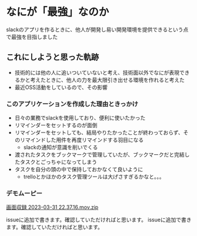 # なにが「最強」なのか
slackのアプリを作るときに、他人が開発し易い開発環境を提供できるという点で最強を目指しました

## これにしようと思った軌跡
- 技術的には他の人に追いついていないと考え、技術面以外でなにが表現できるかと考えたときに、他人の力を最大限引き出せる環境を作れると考えた
- 最近OSS活動をしているので、その影響

### このアプリケーションを作成した理由ときっかけ
- 日々の業務でslackを使用しており、便利に使いたかった
- リマインダーをセットするのが面倒
- リマインダーをセットしても、結局やりたかったことが終わっておらず、そのリマインドした用件を再度リマインドする羽目になる
  - slackの通知が意識を削いでくる
- 渡されたタスクをブックマークで管理していたが、ブックマークだと完結したタスクとごっちゃになってしまう
- タスクを自分の頭の中で保持しておかなくて良いように
  - trelloとかほかのタスク管理ツールは大げさすぎるかなと。。。

### デモムーピー
[画面収録 2023-03-31 22.37.16.mov.zip](https://github.com/hiro-551010/slack-todo/files/11122351/2023-03-31.22.37.16.mov.zip)



issueに追加で書きます。確認していただければと思います。
issueに追加で書きます。確認していただければと思います。
